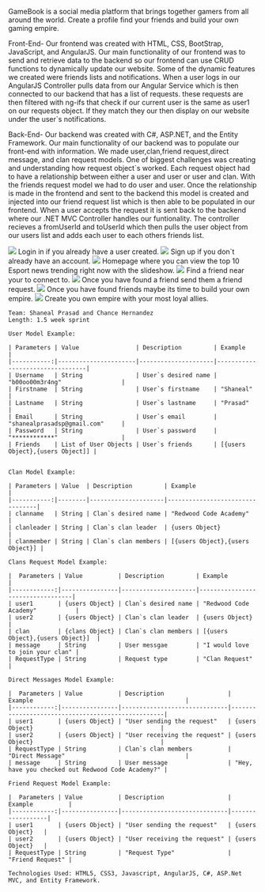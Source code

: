 GameBook is a social media platform that brings together gamers from all around the world. Create a profile find your friends and build your own gaming empire. 

Front-End-
    Our frontend was created with HTML, CSS, BootStrap, JavaScript, and AngularJS. Our main functionality of our frontend was to send and retrieve data to the backend so our frontend can use CRUD functions to dynamically update our website. Some of the dynamic features we created were friends lists and notifications. When a user logs in our AngularJS Controller pulls data from our Angular Service which is then connected to our backend that has a list of requests. these requests are then filtered with ng-ifs that check if our current user is the same as user1 on our requests object. If they match they our then display on our website under the user`s notifications. 

Back-End-
    Our backend was created with C#, ASP.NET, and the Entity Framework. Our main functionality of our backend was to populate our front-end with information. We made user,clan,friend request,direct message, and clan request models. One of biggest challenges was creating and understanding how request object`s worked. Each request object had to have a relationship between either a user and user or user and clan. With the friends request model we had to do user and user. Once the relationship is made in the frontend and sent to the backend this model is created and injected into our friend request list which is then able to be populated in our frontend. When a user accepts the request it is sent back to the backend where our .NET MVC Controller handles our funtionality. The controller recieves a fromUserId and toUserId which then pulls the user object from our users list and adds each user to each others friends list.
    
<img src="./READMEPic/login.png">
Login in if you already have a user created.
<img src="./READMEPic/signup.png">
Sign up if you don`t already have an account.
<img src="./READMEPic/homepage.png">
Homepage where you can view the top 10 Esport news trending right now with the slideshow.
<img src="./READMEPic/friend.png">
Find a friend near your to connect to.
<img src="./READMEPic/findfriend.png">
Once you have found a friend send them a friend request.
<img src="./READMEPic/clanr.png">
Once you have found friends maybe its time to build your own empire.
<img src="./READMEPic/clan.png">
Create you own empire with your most loyal allies.

~~~~~~~~~~~~~~~~~~~~~~~~~~~~~~~~~~~~~~~~~~~~~~~~~~~~~~~~~~~~~~~~~~~~~~~~~~~~~~~
Team: Shaneal Prasad and Chance Hernandez
Length: 1.5 week sprint

User Model Example:

| Parameters | Value                | Description         | Example                         |
|-----------:|----------------------|---------------------|---------------------------------|
| Username   | String               | User`s desired name | "b00oo00m3r4ng"                 |
| Firstname  | String               | User`s firstname    | "Shaneal"                       |
| Lastname   | String               | User`s lastname     | "Prasad"                        |
| Email      | String               | User`s email        | "shanealprasadsp@gmail.com"     |
| Password   | String               | User`s password     | "************"                  |
| Friends    | List of User Objects | User`s friends      | [{users Object},{users Object]] |


Clan Model Example: 

| Parameters | Value  | Description         | Example                         |
|-----------:|--------|---------------------|---------------------------------|
| clanname   | String | Clan`s desired name | "Redwood Code Academy"          |
| clanleader | String | Clan`s clan leader  | {users Object}                  |
| clanmember | String | Clan`s clan members | [{users Object},{users Object}] |

Clans Request Model Example:

|  Parameters | Value          | Description         | Example                          |
|------------:|----------------|---------------------|----------------------------------|
| user1       | {users Object} | Clan`s desired name | "Redwood Code Academy"           |
| user2       | {users Object} | Clan`s clan leader  | {users Object}                   |
| clan        | {clans Object} | Clan`s clan members | [{users Object},{users Object}]  |
| message     | String         | User messgae        | "I would love to join your clan" |
| RequestType | String         | Request type        | "Clan Request"                   |

Direct Messages Model Example: 

|  Parameters | Value          | Description                  | Example                                           |
|------------:|----------------|------------------------------|---------------------------------------------------|
| user1       | {users Object} | "User sending the request"   | {users Object}                                    |
| user2       | {users Object} | "User receiving the request" | {users Object}                                    |
| RequestType | String         | Clan`s clan members          | "Direct Message"                                  |
| message     | String         | User message                 | "Hey, have you checked out Redwood Code Academy?" |

Friend Request Model Example:

|  Parameters | Value          | Description                  | Example          |
|------------:|----------------|------------------------------|------------------|
| user1       | {users Object} | "User sending the request"   | {users Object}   |
| user2       | {users Object} | "User receiving the request" | {users Object}   |
| RequestType | String         | "Request Type"               | "Friend Request" |

Technologies Used: HTML5, CSS3, Javascript, AngularJS, C#, ASP.Net MVC, and Entity Framework.